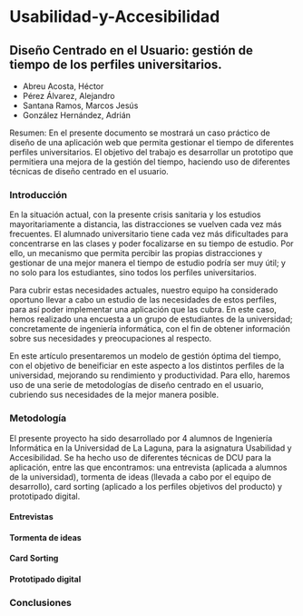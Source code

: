 # Usabilidad-y-Accesibilidad
## Diseño Centrado en el Usuario: gestión de tiempo de los perfiles universitarios.

* Abreu Acosta, Héctor
* Pérez Álvarez, Alejandro
* Santana Ramos, Marcos Jesús
* González Hernández, Adrián

Resumen:  En el presente documento se mostrará un caso práctico de diseño de una aplicación web que permita gestionar el tiempo de diferentes perfiles universitarios. El objetivo del trabajo es desarrollar un prototipo que permitiera una mejora de la gestión del tiempo, haciendo uso de diferentes técnicas de diseño centrado en el usuario.

### Introducción

En la situación actual, con la presente crisis sanitaria y los estudios mayoritariamente a distancia, las distracciones se vuelven cada vez más frecuentes. El alumnado universitario tiene cada vez más dificultades para concentrarse en las clases y poder focalizarse en su tiempo de estudio. Por ello, un mecanismo que permita percibir las propias distracciones y gestionar de una mejor manera el tiempo de estudio podría ser muy útil; y no solo para los estudiantes, sino todos los perfiles universitarios.

Para cubrir estas necesidades actuales, nuestro equipo ha considerado oportuno llevar a cabo un estudio de las necesidades de estos perfiles, para así poder implementar una aplicación que las cubra. En este caso, hemos realizado una encuesta a un grupo de estudiantes de la universidad; concretamente de ingeniería informática, con el fin de obtener información sobre sus necesidades y preocupaciones al respecto.

En este artículo presentaremos un modelo de gestión óptima del tiempo, con el objetivo de beneificiar en este aspecto a los distintos perfiles de la universidad, mejorando su rendimiento y productividad. Para ello, haremos uso de una serie de metodologías de diseño centrado en el usuario, cubriendo sus necesidades de la mejor manera posible.

### Metodología

El presente proyecto ha sido desarrollado por 4 alumnos de Ingeniería Informática en la Universidad de La Laguna, para la asignatura Usabilidad y Accesibilidad. Se ha hecho uso de diferentes técnicas de DCU para la aplicación, entre las que encontramos: una entrevista (aplicada a alumnos de la universidad), tormenta de ideas (llevada a cabo por el equipo de desarrollo), card sorting (aplicado a los perfiles objetivos del producto) y prototipado digital.

#### Entrevistas

#### Tormenta de ideas

#### Card Sorting

#### Prototipado digital

### Conclusiones
